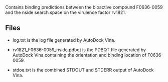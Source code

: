 Contains binding predictions between the bioactive compound F0636-0059 and the nside search space on the virulence factor rv1821.

## Files

- log.txt is the log file generated by AutoDock Vina.

- rv1821_F0636-0059_nside.pdbqt is the PDBQT file generated by AutoDock Vina containing the orientation and binding location of F0636-0059.

- stdoe.txt is the combined STDOUT and STDERR output of AutoDock Vina.


